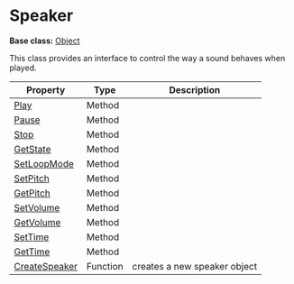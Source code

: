 # Speaker

**Base class:** [Object](Object.md)

This class provides an interface to control the way a sound behaves when played.

| Property | Type | Description |
| --- | --- | --- |
| [Play](Speaker_Play.md) | Method | |
| [Pause](Speaker_Pause.md) | Method | |
| [Stop](Speaker_Stop.md) | Method | |
| [GetState](Speaker_GetState.md) | Method | |
| [SetLoopMode](Speaker_SetLoopMode.md) | Method | |
| [SetPitch](Speaker_SetPitch.md) | Method | |
| [GetPitch](Speaker_GetPitch.md) | Method | |
| [SetVolume](Speaker_SetVolume.md) | Method | |
| [GetVolume](Speaker_GetVolume.md) | Method | |
| [SetTime](Speaker_SetTime.md) | Method | |
| [GetTime](Speaker_GetTime.md) | Method | |
| [CreateSpeaker](CreateSpeaker.md) | Function | creates a new speaker object |
